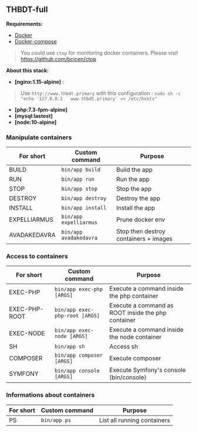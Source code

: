 ## THBDT-full

**Requirements:**

* [Docker](https://www.docker.com/get-docker)
* [Docker-compose](https://docs.docker.com/compose/gettingstarted/)

> You could use ```ctop``` for monitoring docker containers. Please visit https://github.com/bcicen/ctop

**About this stack:**

* **[nginx:1.15-alpine]** :  
> Use ```http://www.thbdt.primary``` with this configuration : ```sudo sh -c "echo '127.0.0.1   www.thbdt.primary' >> /etc/hosts"```
* **[php:7.3-fpm-alpine]** 
* **[mysql:lastest]**
* **[node:10-alpine]**

### Manipulate containers

| **For short** | **Custom command**                  | **Purpose**                           |
|---------------|-------------------------------------|---------------------------------------|
| BUILD         | ```bin/app build```                 | Build the app                         |
| RUN           | ```bin/app run```                   | Run the app                           |
| STOP          | ```bin/app stop```                  | Stop the app                          |
| DESTROY       | ```bin/app destroy```               | Destroy the app                       |
| INSTALL       | ```bin/app install```               | Install the app                       |
| EXPELLIARMUS  | ```bin/app expelliarmus```          | Prune docker env                      |
| AVADAKEDAVRA  | ```bin/app avadakedavra```          | Stop then destroy containers + images |

### Access to containers

| **For short** | **Custom command**                 | **Purpose**                                            |
|---------------|------------------------------------|--------------------------------------------------------|
| EXEC-PHP      | ```bin/app exec-php [ARGS]```      | Execute a command inside the php container             |
| EXEC-PHP-ROOT | ```bin/app exec-php-root [ARGS]``` | Execute a command as ROOT inside the php container     |
| EXEC-NODE     | ```bin/app exec-node [ARGS]```     | Execute a command inside the node container            |
| SH            | ```bin/app sh```                   | Access sh                                              |
| COMPOSER      | ```bin/app composer [ARGS]```      | Execute composer                                       |
| SYMFONY       | ```bin/app console [ARGS]```       | Execute Symfony's console (bin/console)                |

### Informations about containers

| **For short** | **Custom command**                           | **Purpose**                           |
|---------------|----------------------------------------------|---------------------------------------|
| PS            | ```bin/app ps```                             | List all running containers           |
